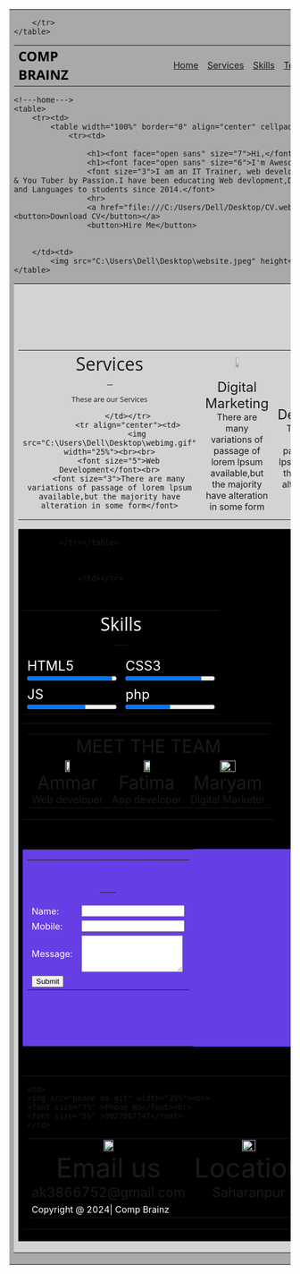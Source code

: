 <!DOCTYPE html>
<html>
<head>
<title>
liza 

</title>
</head>
<body>
	<!---header--->
	<table border="0" width="100%" cellspacing="0" bgcolor="darkgrey"> 
		<tr><td>
			<table border="0" width="100%" align="center" cellpadding="15">
				<tr>
					<td><font face="open sans" size="5" color="black"><b>COMP BRAINZ</b></font></td><td width="20%"></td>
					<td><a href="#">Home</a></td>
					<td><a href="#">Services</a></td>
					<td><a href="#">Skills</a></td>
					<td><a href="#">Team</a></td>
					<td><a href="#">Contact Us</a></td>
					<td></td>

		</tr>
	</table>
</tr>
</table>
	<!---End header--->

	<!---home--->
	<table>
		<tr><td>
			<table width="100%" border="0" align="center" cellpadding="15px">
				<tr><td>

					<h1><font face="open sans" size="7">Hi,</font></h1>
					<h1><font face="open sans" size="6">I'm Awesome</font></h1>
					<font size="3">I am an IT Trainer, web developer by profession & You Tuber by Passion.I have been educating Web devlopment,Digital Marketing and Languages to students since 2014.</font>
					<hr>
					<a href="file:///C:/Users/Dell/Desktop/CV.webp"><button>Download CV</button></a>
					<button>Hire Me</button>


		</td><td>
			<img src="C:\Users\Dell\Desktop\website.jpeg" height="400px"></tr>
	</table>
<!--- End home--->



<!---Services--->
<table width="100%" bgcolor="lightgrey">
	<tr><td>
		<br><br><br><br>
		<table width="100%" border="0" align="center" cellpadding="15px">
			<tr align="center">
				<td colspan="3">
				<font size="6" face=" open sans">Services</font><br>
				<hr align="center" width="10px">
								<font size="2" face=" open sans">These are our Services</font><br>

			</td></tr>
			<tr align="center"><td>
				<img src="C:\Users\Dell\Desktop\webimg.gif" width="25%"><br><br>
		<font size="5">Web Development</font><br>
		<font size="3">There are many variations of passage of lorem lpsum available,but the majority have alteration in some form</font>




</td><td>		
		<img src="C:\Users\Dell\Desktop\digital2.gif" width="25%"><br><br>
		<font size="5">Digital Marketing</font><br>
		<font size="3">There are many variations of passage of lorem lpsum available,but the majority have alteration in some form</font>
</td>
<td>	
			<img src="C:\Users\Dell\Desktop\appdevelopement.gif" width="25%"><br><br>
		<font size="5">App Development</font><br>
		<font size="3">There are many variations of passage of lorem lpsum available,but the majority have alteration in some form</font>
</td></tr>
<!---End Services--->
<br>
<!---Skills--->
	<table width="100%" bgcolor="black">
		<tr><td>
			<table border="0" width="100%" align="center" cellpadding="15px">
			<tr align="center"><td colspan="2"><font face="open sans" size="6" color="white">Skills</font>
				<hr align="center" width="7%">
				</td></tr>
				<tr>
					<td><label><font size="5" color="white">HTML5</font></label><br><progress value="95" max="100">95%</progress></td>
							<td><label><font size="5" color="white" >CSS3</font></label><br><progress value="85" max="100">85%</progress></td></tr>
							<tr>
					<td><label><font size="5" color="white">JS</font></label><br><progress value="65" max="100">65%</progress></td>
					<td><label><font size="5" color="white">php</font></label><br><progress value="50" max="100">50%</progress></td>
			
			

			</tr></table>
			

		
				</td></tr>
<!---End Skills---><br>
<!---Team--->
<table width="100%">
<tr><td>
	<table border="0" width="100%" align="center" cellpadding="15px">
<tr align="center"><td colspan="3"><font color="" size="6">MEET THE TEAM</font></tr>
<tr align="center">
<td><img src="Ammar.png" width="25%"><br><font size="6">Ammar</font><br><font size="4">Web developer</font></td>
<td><img src="Fatima.png" width="30%"><br><font size="6">Fatima</font><br><font size="4">App developer</font></td>
<td><img src="Maryam.png" width="45%"><br><font size="6">Maryam</font><br><font size="4">Digital Marketer</font></td>
</table>
</td></tr>
</table>


<!---End Team---><br>
<!---Contact--->
<form>
<table width="100%" bgcolor="#673de6">
<tr><td>
	<table border="0" width="30%" align="center" cellpadding="15px">


<tr align="center">
<td colspan="2"><font color="#673de6" size="6">Contact Us</font><br><hr align="center" width="10%"></td>
</tr>



<tr>  
<td><font color="#fff">Name:</font></td>
<td><input type="text"> </td>
</tr>
		


<tr>  
<td><font color="#fff">Mobile:</font></td>
<td><input type="number"> </td>
</tr>
		



<tr>
<td><font color="#fff">Message:</font></td>
<td><textarea cols="20" rows="4"></textarea></td>
</tr>
<tr>
	<td colspan="2"><input type="Submit">
	</td></tr>
	</table><br><br><br><br>
</td></tr>
</table>
</form>




<!---End Contact---><br>


<!---Footer--->
<table width="100%" >
		<tr><td>
			<table border="0" width="100%" align="center" cellpadding="15px">
<tr align="center">

	<td>
	<img src="phone no.gif" width="35%"><br>
	<font size="7%" >Phone No</font><br>
	<font size="5%" >9027867747</font>
	</td>


<td>
<img src="email.gif" width="25%" align="center"><br>
<font size="7%" >Email us</font><br>
<font size="5%" >ak3866752@gmail.com</font>
</td>


<td>
<img src="map.gif" width="35%"><br>
<font size="7%" >Location</font><br>
<font size="5%" >Saharanpur</font></td>
</tr>


<tr bgcolor="black">
	<td><font color="#fff">Copyright @ 2024| Comp Brainz </font></td>
</tr>
</table>
</td></tr>






<!---End Footer--->








</body>
</html>
